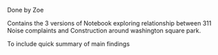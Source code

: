 Done by Zoe

Contains the 3 versions of Notebook exploring relationship between 311 Noise complaints and Construction around washington square park. 

<future update> 
To include quick summary of main findings
